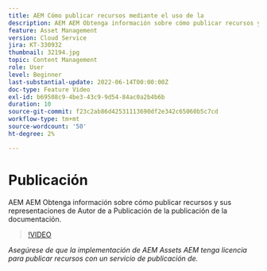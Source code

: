 ```yaml
---
title: AEM Cómo publicar recursos mediante el uso de la
description: AEM AEM Obtenga información sobre cómo publicar recursos y sus representaciones de Autor de a Publicación de la publicación de la documentación.
feature: Asset Management
version: Cloud Service
jira: KT-330932
thumbnail: 32194.jpg
topic: Content Management
role: User
level: Beginner
last-substantial-update: 2022-06-14T00:00:00Z
doc-type: Feature Video
exl-id: b69508c9-4be3-43c9-9d54-84ac0a2b4b6b
duration: 10
source-git-commit: f23c2ab86d42531113690df2e342c65060b5c7cd
workflow-type: tm+mt
source-wordcount: '50'
ht-degree: 2%

---
```


# Publicación

AEM AEM Obtenga información sobre cómo publicar recursos y sus representaciones de Autor de a Publicación de la publicación de la documentación.

>[!VIDEO](https://video.tv.adobe.com/v/330932?quality=12&learn=on)

_Asegúrese de que la implementación de AEM Assets AEM tenga licencia para publicar recursos con un servicio de publicación de._
